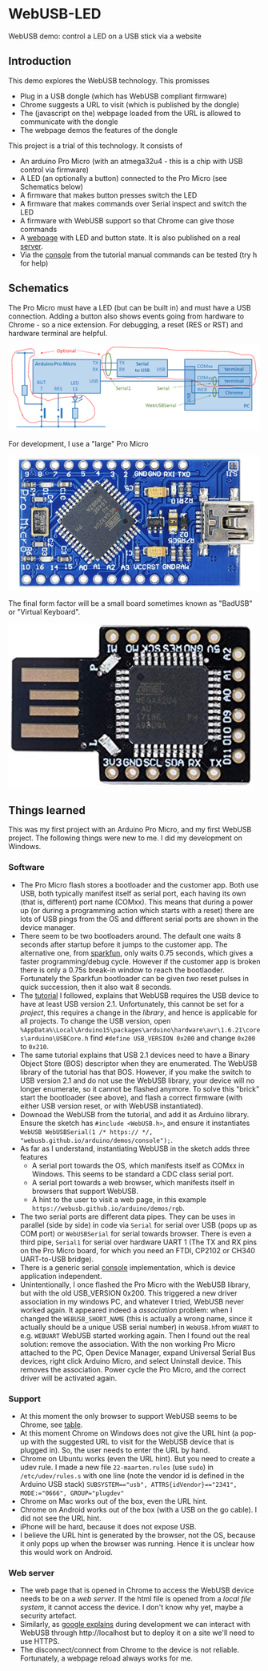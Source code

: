 # WebUSB-LED
WebUSB demo: control a LED on a USB stick via a website

## Introduction
This demo explores the WebUSB technology.
This promisses
 * Plug in a USB dongle (which has WebUSB compliant firmware)
 * Chrome suggests a URL to visit (which is published by the dongle)
 * The (javascript on the) webpage loaded from the URL is allowed to communicate with the dongle
 * The webpage demos the features of the dongle
 
This project is a trial of this technology.
It consists of
 * An arduino Pro Micro (with an atmega32u4 - this is a chip with USB control via firmware)
 * A LED (an optionally a button) connected to the Pro Micro (see Schematics below)
 * A firmware that makes button presses switch the LED
 * A firmware that makes commands over Serial inspect and switch the LED
 * A firmware with WebUSB support so that Chrome can give those commands
 * A [webpage](web) with LED and button state. It is also published on a real [server](https://maarten-pennings.github.io/WebUSB-LED).
 * Via the [console](https://webusb.github.io/arduino/demos/console/) from the tutorial manual commands can be tested (try h for help)
 
## Schematics
The Pro Micro must have a LED (but can be built in) and must have a USB connection.
Adding a button also shows events going from hardware to Chrome - so a nice extension.
For debugging, a reset (RES or RST) and hardware terminal are helpful.

![Schematics](WebUSB-LED.png)

For development, I use a "large" Pro Micro

![Large](ProMicro.png)

The final form factor will be a small board sometimes known as "BadUSB" or "Virtual Keyboard".

![Large](ProMicroSFF.png)


## Things learned
This was my first project with an Arduino Pro Micro, and my first WebUSB project.
The following things were new to me. I did my development on Windows.


### Software
 * The Pro Micro flash stores a bootloader and the customer app.
   Both use USB, both typically manifest itself as serial port, each having its own (that is, different) port name (COMxx).
   This means that during a power up (or during a programming action which starts with a reset) 
   there are lots of USB pings from the OS and different serial ports are shown in the device manager.
 * There seem to be two bootloaders around. The default one waits 8 seconds after startup before it jumps to the customer app. 
   The alternative one, from [sparkfun](https://learn.sparkfun.com/tutorials/pro-micro--fio-v3-hookup-guide/troubleshooting-and-faq), 
   only waits 0.75 seconds, which gives a faster programming/debug cycle. However if the customer app is broken there is only a 
   0.75s break-in window to reach the bootlaoder. 
   Fortunately the Sparkfun bootloader can be given _two_ reset pulses in quick succession, then it also wait 8 seconds.
 * The [tutorial](https://github.com/webusb/arduino) I followed, explains that WebUSB requires the USB device to have 
   at least USB version 2.1. Unfortunately, this cannot be set for a _project_, this requires a change in the _library_,
   and hence is applicable for all projects. To change the USB version, open
   ` %AppData%\Local\Arduino15\packages\arduino\hardware\avr\1.6.21\cores\arduino\USBCore.h` 
   find `#define USB_VERSION 0x200` and change `0x200` to `0x210`.
 * The same tutorial explains that USB 2.1 devices need to have a Binary Object Store (BOS) descriptor when they are enumerated. 
   The WebUSB library of the tutorial has that BOS. However, if you make the switch to USB version 2.1 and do not use 
   the WebUSB library, your device will no longer enumerate, so it cannot be flashed anymore. To solve this "brick"
   start the bootloader (see above), and flash a correct firmware (with either USB version reset, or with WebUSB instantiated).
 * Downoad the WebUSB from the tutorial, and add it as Arduino library.
   Ensure the sketch has `#include <WebUSB.h>`, and ensure it instantiates
   `WebUSB WebUSBSerial(1 /* https:// */, "webusb.github.io/arduino/demos/console");`.
 * As far as I understand, instantiating WebUSB in the sketch adds three features
   * A serial port towards the OS, which manifests itself as COMxx in Windows. This seems to be standard a CDC class serial port.
   * A serial port towards a web browser, which manifests itself in browsers that support WebUSB.
   * A hint to the user to visit a web page, in this example `https://webusb.github.io/arduino/demos/rgb`.
 * The two serial ports are different data pipes. They can be uses in parallel (side by side) in code via
   `Serial` for serial over USB (pops up as COM port) or `WebUSBSerial` for serial towards browser.
   There is even a third pipe, `Serial1` for serial over hardware UART 1 
   (The TX and RX pins on the Pro Micro board, for which you need an FTDI, CP2102 or CH340 UART-to-USB bridge).
 * There is a generic serial [console](https://webusb.github.io/arduino/demos/console/) implementation, 
   which is device application independent.
 * Unintentionally, I once flashed the Pro Micro with the WebUSB library, but with the old USB_VERSION 0x200.
   This triggered a new driver association in my windows PC, and whatever I tried, WebUSB never worked again.
   It appeared indeed a _association_ problem: when I changed the `WEBUSB_SHORT_NAME` 
   (this is actually a wrong name, since it actually should be a unique USB serial number) in `WebUSB.h`from `WUART` to e.g. `WEBUART`
   WebUSB started working again. Then I found out the real solution: remove the association.
   With the non working Pro Micro attached to the PC, Open Device Manager, expand Universal Serial Bus devices, right click 
   Arduino Micro, and select Uninstall device. This removes the association. Power cycle the Pro Micro, and the correct driver
   will be activated again.

### Support
 * At this moment the only browser to support WebUSB seems to be Chrome, 
   see [table](https://caniuse.com/#feat=webusb).
 * At this moment Chrome on Windows does not give the URL hint 
   (a pop-up with the suggested URL to visit for the WebUSB device that is plugged in).
   So, the user needs to enter the URL by hand.
 * Chrome on Ubuntu works (even the URL hint). But you need to create a udev rule. I made a new file `22-maarten.rules` (use `sudo`)
   in `/etc/udev/rules.s` with one line (note the vendor id is defined in the Arduino USB stack)
   `SUBSYSTEM=="usb", ATTRS{idVendor}=="2341", MODE:="0666", GROUP="plugdev"`
 * Chrome on Mac works out of the box, even the URL hint.
 * Chrome on Android works out of the box (with a USB on the go cable). I did not see the URL hint.
 * iPhone will be hard, because it does not expose USB.
 * I believe the URL hint is generated by the browser, not the OS, because it only pops up when the browser was running.
   Hence it is unclear how this would work on Android.
   
### Web server
 * The web page that is opened in Chrome to access the WebUSB device needs to be on a _web server_.
   If the html file is opened from a _local file system_, it cannot access the device. 
   I don't know why yet, maybe a security artefact.
 * Similarly, as [google explains](https://developers.google.com/web/updates/2016/03/access-usb-devices-on-the-web) during 
   development we can interact with WebUSB through http://localhost but to deploy it on a site we'll need to use HTTPS.
 * The disconnect/connect from Chrome to the device is not reliable. 
   Fortunately, a webpage reload always works for me.
   
 
